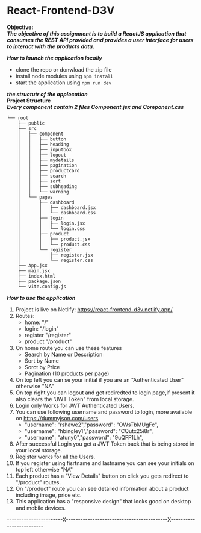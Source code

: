 # React-Frontend-D3V   
  
**Objective:**  
***The objective of this assignment is to build a ReactJS application that consumes the REST API provided and provides a user interface for users to interact with the products data.***  
    
  
***How to launch the application locally***  
* clone the repo or donwload the zip file
* install node modules using `npm install`
* start the application using `npm run dev`
  
  
***the structutr of the applocation***  
**Project Structure**  
***Every component contain 2 files Component.jsx and Component.css***  

```
└── root
    ├── public
    ├── src
    │   ├── component
    │   │   ├── button
    │   │   ├── heading
    │   │   ├── inputbox
    │   │   ├── logout
    │   │   ├── mydetails
    │   │   ├── pagination
    │   │   ├── productcard
    │   │   ├── search
    │   │   ├── sort
    │   │   ├── subheading
    │   │   └── warning
    │   └── pages
    │       ├── dashboard
    │       │   ├── dashboard.jsx
    │       │   └── dashboard.css
    │       ├── login
    │       │   ├── login.jsx
    │       │   └── login.css
    │       ├── product
    │       │   ├── product.jsx
    │       │   └── product.css
    │       └── register
    │           ├── register.jsx
    │           └── register.css
    ├── App.jsx
    ├── main.jsx
    ├── index.html
    ├── package.json
    └── vite.config.js
```

***How to use the application***  
1. Project is live on Netlify: https://react-frontend-d3v.netlify.app/
2. Routes:
   - home:  "/"
   - login: "/login"
   - register "/register"
   - product "/product"
3. On home route you can use these features
   - Search by Name or Description
   - Sort by Name
   - Sorct by Price
   - Pagination (10 products per page)
4. On top left you can se your initial if you are an "Authenticated User" otherwise "NA"
5. On top right you can logout and get rediredted to login page,if present it also clears the "JWT Token" from local storage.
6. Login only Works for JWT Authenticated Users.
7. You can use following username and password to login, more available on https://dummyjson.com/users
   - "username": "rshawe2","password": "OWsTbMUgFc",
   - "username": "hbingley1","password": "CQutx25i8r",
   - "username": "atuny0","password": "9uQFF1Lh",
8. After successful Login you get a JWT Token back that is being stored in your local storage.
9. Register works for all the Users.
10. If you register using fisrtname and lastname you can see your initials on top left otherwise "NA"
11. Each product has a "View Details" button on click you gets redirect to "/product" routes.
12. On "/product" route you can see detailed information about a product including image, price etc.
13. This application has a "responsive design" that looks good on desktop and mobile devices.

  -----------------------X------------------------------------------X-------------------------
